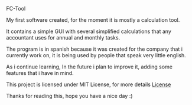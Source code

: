 FC-Tool

My first software created, for the moment it is mostly a calculation tool.

It contains a simple GUI with several simplified calculations that any accountant uses for annual and monthly tasks. 

The program is in spanish because it was created for the company that i currently work on, it is being used by people that speak very little english.

As i continue learning, In the future i plan to improve it, adding some features that i have in mind.

This project is licensed under MIT License, for more details [License](./License)

Thanks for reading this, hope you have a nice day :)
